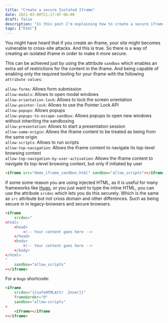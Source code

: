 ```yaml
---
title: "Create a secure Isolated Iframe"
date: 2021-03-08T21:17:07-06:00
draft: false
description: "In this post I'm explaining how to create a secure iframe in easy steps."
tags: ["html"]
---
```


You might have heard that if you create an iframe, your site might becomes vulnerable to cross-site attacks. And this is true. So there is a way of creating an isolated iframe in order to make it more secure.

This can be achieved just by using the attribute `sandbox` which enables an extra set of restrictions for the content in the iframe. And being capable of enabling only the required tooling for your iframe with the following `attribute values`:

`allow-forms`: Allows form submission\
`allow-modals`: Allows to open modal windows\
`allow-orientation-lock`: Allows to lock the screen orientation\
`allow-pointer-lock`: Allows to use the Pointer Lock API\
`allow-popups`: Allows popups\
`allow-popups-to-escape-sandbox`: Allows popups to open new windows without inheriting the sandboxing\
`allow-presentation`: Allows to start a presentation session\
`allow-same-origin`: Allows the iframe content to be treated as being from the same origin\
`allow-scripts`: Allows to run scripts\
`allow-top-navigation`: Allows the iframe content to navigate its top-level browsing context\
`allow-top-navigation-by-user-activation`: Allows the iframe content to navigate its top-level browsing context, but only if initiated by user

```html
<iframe src="demo_iframe_sandbox.html" sandbox="allow_scripts"></iframe>
```

If some some reason you are using injected HTML, as it is useful for many frameworks like [Hugo](https://gabriellazcano.com/blog/my-stack/), or you just want to type the inline HTML, you can use the attribute `srcdoc` which lets you do this securely. Which is the same as `src` attribute but not cross domain and other differences. Such as being secure in in legacy-browsers and secure browsers.

```html
<iframe
    srcdoc="
<html>
    <head>
        <!-- Your content goes here -->
    </head>
    <body>
        <!-- Your content goes here -->
    </body>
</html>
"
    sandbox="allow_scripts"
></iframe>
```

For a `Hugo` shortcode:

```html
<iframe
    srcdoc="{{safeHTMLAttr .Inner}}"
    frameborder="0"
    sandbox="allow-scripts"
>
    <iframe></iframe
></iframe>
```

